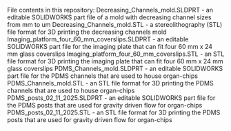 File contents in this repository:
Decreasing_Channels_mold.SLDPRT - an editable SOLIDWORKS part file of a mold with decreasing channel sizes from mm to um
Decreasing_Channels_mold.STL - a stereolithography (STL) file format for 3D printing the decreasing channels mold
Imaging_platform_four_60_mm_coverslips.SLDPRT - an editable SOLIDWORKS part file for the imaging plate that can fit four 60 mm x 24 mm glass coverslips
Imaging_platform_four_60_mm_coverslips.STL - an STL file format for 3D printing the imaging plate that can fit four 60 mm x 24 mm glass coverslips
PDMS_Channels_mold.SLDPRT - an editable SOLIDWORKS part file for the PDMS channels that are used to house organ-chips
PDMS_Channels_mold.STL - an STL file format for 3D printing the PDMS channels that are used to house organ-chips
PDMS_posts_02_11_2025.SLDPRT - an editable SOLIDWORKS part file for the PDMS posts that are used for gravity driven flow for organ-chips
PDMS_posts_02_11_2025.STL - an STL file format for 3D printing the PDMS posts that are used for gravity driven flow for organ-chips
